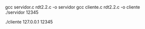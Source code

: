 gcc servidor.c rdt2.2.c -o servidor
gcc cliente.c rdt2.2.c -o cliente
./servidor 12345

./cliente 127.0.0.1 12345
